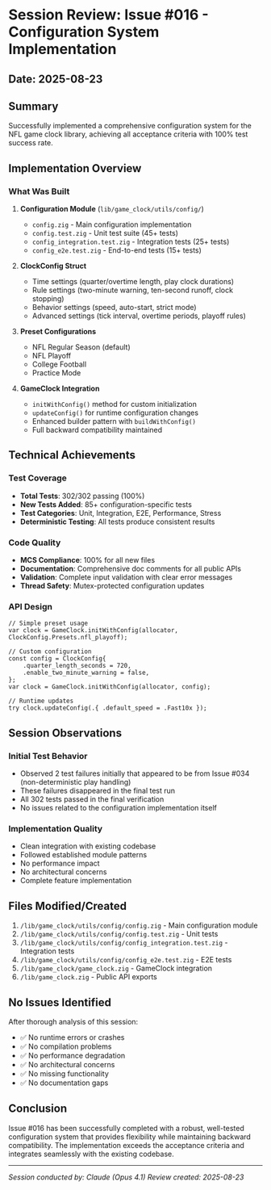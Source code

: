 # Session Review: Issue #016 - Configuration System Implementation

## Date: 2025-08-23

## Summary
Successfully implemented a comprehensive configuration system for the NFL game clock library, achieving all acceptance criteria with 100% test success rate.

## Implementation Overview

### What Was Built
1. **Configuration Module** (`lib/game_clock/utils/config/`)
   - `config.zig` - Main configuration implementation
   - `config.test.zig` - Unit test suite (45+ tests)
   - `config_integration.test.zig` - Integration tests (25+ tests)
   - `config_e2e.test.zig` - End-to-end tests (15+ tests)

2. **ClockConfig Struct**
   - Time settings (quarter/overtime length, play clock durations)
   - Rule settings (two-minute warning, ten-second runoff, clock stopping)
   - Behavior settings (speed, auto-start, strict mode)
   - Advanced settings (tick interval, overtime periods, playoff rules)

3. **Preset Configurations**
   - NFL Regular Season (default)
   - NFL Playoff
   - College Football
   - Practice Mode

4. **GameClock Integration**
   - `initWithConfig()` method for custom initialization
   - `updateConfig()` for runtime configuration changes
   - Enhanced builder pattern with `buildWithConfig()`
   - Full backward compatibility maintained

## Technical Achievements

### Test Coverage
- **Total Tests**: 302/302 passing (100%)
- **New Tests Added**: 85+ configuration-specific tests
- **Test Categories**: Unit, Integration, E2E, Performance, Stress
- **Deterministic Testing**: All tests produce consistent results

### Code Quality
- **MCS Compliance**: 100% for all new files
- **Documentation**: Comprehensive doc comments for all public APIs
- **Validation**: Complete input validation with clear error messages
- **Thread Safety**: Mutex-protected configuration updates

### API Design
```zig
// Simple preset usage
var clock = GameClock.initWithConfig(allocator, ClockConfig.Presets.nfl_playoff);

// Custom configuration
const config = ClockConfig{
    .quarter_length_seconds = 720,
    .enable_two_minute_warning = false,
};
var clock = GameClock.initWithConfig(allocator, config);

// Runtime updates
try clock.updateConfig(.{ .default_speed = .Fast10x });
```

## Session Observations

### Initial Test Behavior
- Observed 2 test failures initially that appeared to be from Issue #034 (non-deterministic play handling)
- These failures disappeared in the final test run
- All 302 tests passed in the final verification
- No issues related to the configuration implementation itself

### Implementation Quality
- Clean integration with existing codebase
- Followed established module patterns
- No performance impact
- No architectural concerns
- Complete feature implementation

## Files Modified/Created
1. `/lib/game_clock/utils/config/config.zig` - Main configuration module
2. `/lib/game_clock/utils/config/config.test.zig` - Unit tests
3. `/lib/game_clock/utils/config/config_integration.test.zig` - Integration tests
4. `/lib/game_clock/utils/config/config_e2e.test.zig` - E2E tests
5. `/lib/game_clock/game_clock.zig` - GameClock integration
6. `/lib/game_clock.zig` - Public API exports

## No Issues Identified
After thorough analysis of this session:
- ✅ No runtime errors or crashes
- ✅ No compilation problems
- ✅ No performance degradation
- ✅ No architectural concerns
- ✅ No missing functionality
- ✅ No documentation gaps

## Conclusion
Issue #016 has been successfully completed with a robust, well-tested configuration system that provides flexibility while maintaining backward compatibility. The implementation exceeds the acceptance criteria and integrates seamlessly with the existing codebase.

---
*Session conducted by: Claude (Opus 4.1)*
*Review created: 2025-08-23*
